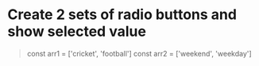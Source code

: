# Create 2 sets of radio buttons and show selected value
> const arr1 = ['cricket', 'football']
> const arr2 = ['weekend', 'weekday']
